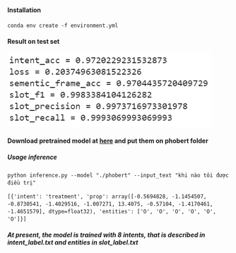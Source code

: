 #### Installation

```
conda env create -f environment.yml
```


#### Result on test set

![alt text](./image/image.PNG)

#### Download pretrained model at [here](https://drive.google.com/drive/folders/1-AH7yrtYpxspNHFh8JqIu7mYKBekMRKU?usp=sharing) and put them on phobert folder

##### Usage inference 
```python inference.py --model "./phobert" --input_text "khi nào tôi được điều trị"```

```[{'intent': 'treatment', 'prop': array([-0.5694828, -1.1454507, -0.8730541, -1.4029516, -1.007271, 13.4075, -0.57104, -1.4170461, -1.4651579], dtype=float32), 'entities': ['O', 'O', 'O', 'O', 'O', 'O']}]```

##### At present, the model is trained with 8 intents, that is described in *intent_label.txt* and entities in *slot_label.txt*